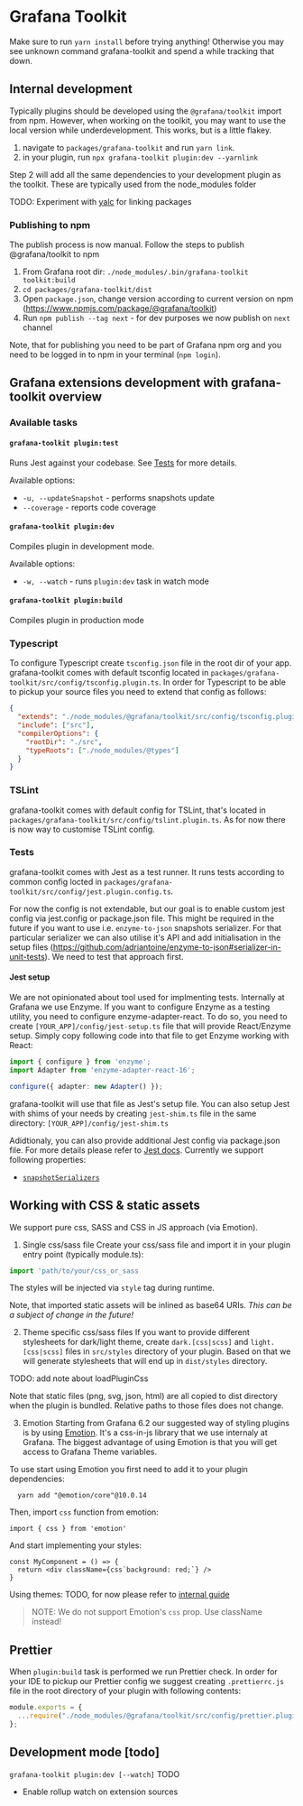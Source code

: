 # Grafana Toolkit

Make sure to run `yarn install` before trying anything!  Otherwise you may see unknown command grafana-toolkit and spend a while tracking that down.



## Internal development
Typically plugins should be developed using the `@grafana/toolkit` import from npm.  However, when working on the toolkit, you may want to use the local version while underdevelopment.  This works, but is a little flakey.

1. navigate to `packages/grafana-toolkit` and run `yarn link`.
2. in your plugin, run `npx grafana-toolkit plugin:dev --yarnlink`

Step 2 will add all the same dependencies to your development plugin as the toolkit.  These are typically used from the node_modules folder


TODO: Experiment with [yalc](https://github.com/whitecolor/yalc) for linking packages



### Publishing to npm
The publish process is now manual. Follow the steps to publish @grafana/toolkit to npm
1. From Grafana root dir: `./node_modules/.bin/grafana-toolkit toolkit:build`
2. `cd packages/grafana-toolkit/dist`
3. Open `package.json`, change version according to current version on npm (https://www.npmjs.com/package/@grafana/toolkit)
4. Run `npm publish --tag next` - for dev purposes we now publish on `next` channel

Note, that for publishing you need to be part of Grafana npm org and you need to be logged in to npm in your terminal (`npm login`).


## Grafana extensions development with grafana-toolkit overview
### Available tasks
#### `grafana-toolkit plugin:test`
Runs Jest against your codebase. See [Tests](#tests) for more details.

Available options:
- `-u, --updateSnapshot` - performs snapshots update
- `--coverage` - reports code coverage

#### `grafana-toolkit plugin:dev`
Compiles plugin in development mode.

Available options:
- `-w, --watch` - runs `plugin:dev` task in watch mode
#### `grafana-toolkit plugin:build`
Compiles plugin in production mode


### Typescript
To configure Typescript create `tsconfig.json` file in the root dir of your app. grafana-toolkit comes with default tsconfig located in `packages/grafana-toolkit/src/config/tsconfig.plugin.ts`. In order for Typescript to be able to pickup your source files you need to extend that config as follows:

```json
{
  "extends": "./node_modules/@grafana/toolkit/src/config/tsconfig.plugin.json",
  "include": ["src"],
  "compilerOptions": {
    "rootDir": "./src",
    "typeRoots": ["./node_modules/@types"]
  }
}
```

### TSLint
grafana-toolkit comes with default config for TSLint, that's located in `packages/grafana-toolkit/src/config/tslint.plugin.ts`. As for now there is now way to customise TSLint config.

### Tests
grafana-toolkit comes with Jest as a test runner. It runs tests according to common config locted in `packages/grafana-toolkit/src/config/jest.plugin.config.ts`.

For now the config is not extendable, but our goal is to enable custom jest config via jest.config or package.json file. This might be required in the future if you want to use i.e. `enzyme-to-json` snapshots serializer. For that particular serializer we can also utilise it's API and add initialisation in the setup files (https://github.com/adriantoine/enzyme-to-json#serializer-in-unit-tests). We need to test that approach first.

#### Jest setup
We are not opinionated about tool used for implmenting tests. Internally at Grafana we use Enzyme. If you want to configure Enzyme as a testing utility, you need to configure enzyme-adapter-react. To do so, you need to create `[YOUR_APP]/config/jest-setup.ts` file that will provide React/Enzyme setup. Simply copy following code into that file to get Enzyme working with React:

```ts
import { configure } from 'enzyme';
import Adapter from 'enzyme-adapter-react-16';

configure({ adapter: new Adapter() });
```

grafana-toolkit will use that file as Jest's setup file. You can also setup Jest with shims of your needs by creating `jest-shim.ts` file in the same directory: `[YOUR_APP]/config/jest-shim.ts`

Adidtionaly, you can also provide additional Jest config via package.json file. For more details please refer to [Jest docs](https://jest-bot.github.io/jest/docs/configuration.html#verbose-boolean). Currently we support following properties:
- [`snapshotSerializers`](https://jest-bot.github.io/jest/docs/configuration.html#snapshotserializers-array-string)


## Working with CSS & static assets
We support pure css, SASS and CSS in JS approach (via Emotion).

1. Single css/sass file
Create your css/sass file and import it in your plugin entry point (typically module.ts):

```ts
import 'path/to/your/css_or_sass
```
The styles will be injected via `style` tag during runtime.

Note, that imported static assets will be inlined as base64 URIs. *This can be a subject of change in the future!*

2. Theme specific css/sass files
If you want to provide different stylesheets for dark/light theme, create `dark.[css|scss]` and `light.[css|scss]` files in `src/styles` directory of your plugin. Based on that we will generate stylesheets that will end up in `dist/styles` directory.

TODO: add note about loadPluginCss

Note that static files (png, svg, json, html) are all copied to dist directory when the plugin is bundled. Relative paths to those files does not change.

3. Emotion
Starting from Grafana 6.2 our suggested way of styling plugins is by using [Emotion](https://emotion.sh). It's a css-in-js library that we use internaly at Grafana. The biggest advantage of using Emotion is that you will get access to Grafana Theme variables.

To use start using Emotion you first need to add it to your plugin dependencies:

```
  yarn add "@emotion/core"@10.0.14
```

Then, import `css` function from emotion:

```import { css } from 'emotion'```

And start implementing your styles:

```tsx
const MyComponent = () => {
  return <div className={css`background: red;`} />
}
```

Using themes: TODO, for now please refer to [internal guide](../../style_guides/themes.md)

> NOTE: We do not support Emotion's `css` prop. Use className instead!

## Prettier
When `plugin:build` task is performed we run Prettier check. In order for your IDE to pickup our Prettier config we suggest creating `.prettierrc.js` file in the root directory of your plugin with following contents:

```js
module.exports = {
  ...require("./node_modules/@grafana/toolkit/src/config/prettier.plugin.config.json"),
};
```


## Development mode [todo]
`grafana-toolkit plugin:dev [--watch]`
TODO
- Enable rollup watch on extension sources

